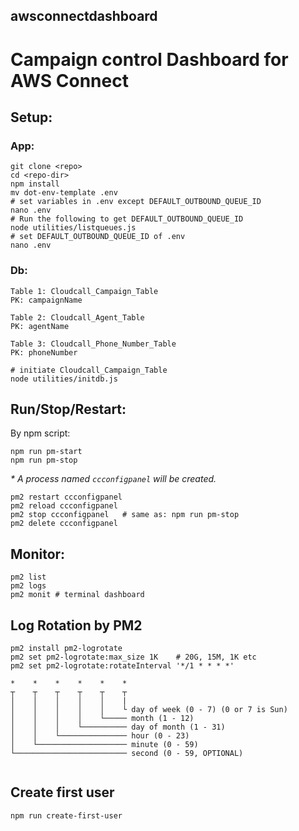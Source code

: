 ## awsconnectdashboard

# Campaign control Dashboard for AWS Connect

## Setup:


### App:
```
git clone <repo>
cd <repo-dir>
npm install
mv dot-env-template .env
# set variables in .env except DEFAULT_OUTBOUND_QUEUE_ID
nano .env
# Run the following to get DEFAULT_OUTBOUND_QUEUE_ID 
node utilities/listqueues.js 
# set DEFAULT_OUTBOUND_QUEUE_ID of .env
nano .env

```

### Db:
```
Table 1: Cloudcall_Campaign_Table
PK: campaignName

Table 2: Cloudcall_Agent_Table
PK: agentName

Table 3: Cloudcall_Phone_Number_Table
PK: phoneNumber
```

```
# initiate Cloudcall_Campaign_Table
node utilities/initdb.js
```



## Run/Stop/Restart:


By npm script:

```
npm run pm-start
npm run pm-stop 
```
_* A process named `ccconfigpanel` will be created._

```
pm2 restart ccconfigpanel
pm2 reload ccconfigpanel
pm2 stop ccconfigpanel   # same as: npm run pm-stop
pm2 delete ccconfigpanel
```

## Monitor:

```
pm2 list
pm2 logs
pm2 monit # terminal dashboard

```

## Log Rotation by PM2

```
pm2 install pm2-logrotate
pm2 set pm2-logrotate:max_size 1K    # 20G, 15M, 1K etc
pm2 set pm2-logrotate:rotateInterval '*/1 * * * *'

*    *    *    *    *    *
┬    ┬    ┬    ┬    ┬    ┬
│    │    │    │    │    |
│    │    │    │    │    └ day of week (0 - 7) (0 or 7 is Sun)
│    │    │    │    └───── month (1 - 12)
│    │    │    └────────── day of month (1 - 31)
│    │    └─────────────── hour (0 - 23)
│    └──────────────────── minute (0 - 59)
└───────────────────────── second (0 - 59, OPTIONAL)


```




## Create first user

```npm run create-first-user```
